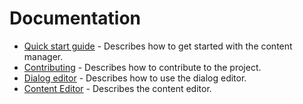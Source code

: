 # Documentation

- [Quick start guide](https://github.com/snipercup/CDDA-Content-Manager/blob/master/doc/quick%20start%20guide.md) - Describes how to get started with the content manager.
- [Contributing](https://github.com/snipercup/CDDA-Content-Manager/blob/master/doc/Contributing.md) - Describes how to contribute to the project.
- [Dialog editor](https://github.com/snipercup/CDDA-Content-Manager/blob/master/doc/dialogeditor.md) - Describes how to use the dialog editor.
- [Content Editor](https://github.com/snipercup/CDDA-Content-Manager/blob/master/doc/Content%20Editor.md) - Describes the content editor.
